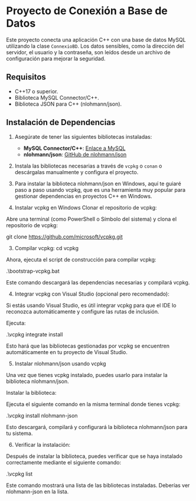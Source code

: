 # Proyecto de Conexión a Base de Datos

Este proyecto conecta una aplicación C++ con una base de datos MySQL utilizando la clase `ConnexioBD`. Los datos sensibles, como la dirección del servidor, el usuario y la contraseña, son leídos desde un archivo de configuración para mejorar la seguridad.

## Requisitos

- C++17 o superior.
- Biblioteca MySQL Connector/C++.
- Biblioteca JSON para C++ (nlohmann/json).

## Instalación de Dependencias

1. Asegúrate de tener las siguientes bibliotecas instaladas:
    - **MySQL Connector/C++**: [Enlace a MySQL](https://dev.mysql.com/downloads/connector/cpp/)
    - **nlohmann/json**: [GitHub de nlohmann/json](https://github.com/nlohmann/json)

2. Instala las bibliotecas necesarias a través de `vcpkg` o `conan` o descárgalas manualmente y configura el proyecto.

3. Para instalar la biblioteca nlohmann/json en Windows, aquí te guiaré paso a paso usando vcpkg, que es una herramienta muy popular para gestionar dependencias en proyectos C++ en Windows.

1.  Instalar vcpkg en Windows
Clonar el repositorio de vcpkg:

Abre una terminal (como PowerShell o Símbolo del sistema) y clona el repositorio de vcpkg:

git clone https://github.com/microsoft/vcpkg.git

3. Compilar vcpkg:
cd vcpkg

Ahora, ejecuta el script de construcción para compilar vcpkg:

.\bootstrap-vcpkg.bat

Este comando descargará las dependencias necesarias y compilará vcpkg.

4. Integrar vcpkg con Visual Studio (opcional pero recomendado):

Si estás usando Visual Studio, es útil integrar vcpkg para que el IDE lo reconozca automáticamente y configure las rutas de inclusión.

Ejecuta:

.\vcpkg integrate install

Esto hará que las bibliotecas gestionadas por vcpkg se encuentren automáticamente en tu proyecto de Visual Studio.

5. Instalar nlohmann/json usando vcpkg

Una vez que tienes vcpkg instalado, puedes usarlo para instalar la biblioteca nlohmann/json.

Instalar la biblioteca:

Ejecuta el siguiente comando en la misma terminal donde tienes vcpkg:

.\vcpkg install nlohmann-json

Esto descargará, compilará y configurará la biblioteca nlohmann/json para tu sistema.

6. Verificar la instalación:

Después de instalar la biblioteca, puedes verificar que se haya instalado correctamente mediante el siguiente comando:

.\vcpkg list

Este comando mostrará una lista de las bibliotecas instaladas. Deberías ver nlohmann-json en la lista.

